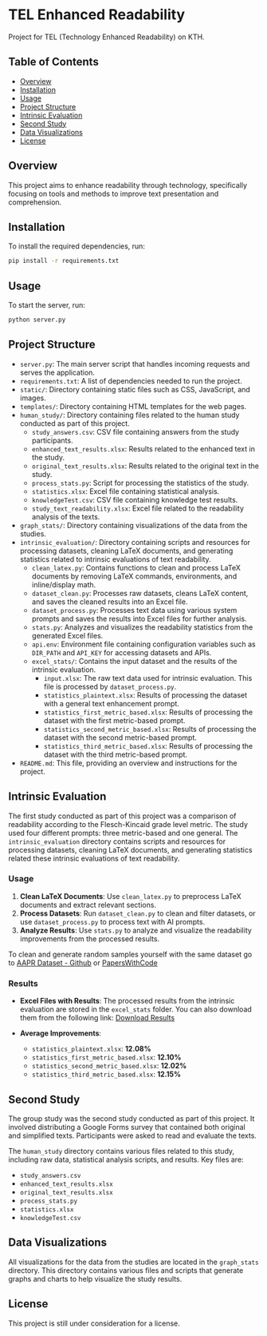 # TEL Enhanced Readability

Project for TEL (Technology Enhanced Readability) on KTH.

## Table of Contents

- [Overview](#overview)
- [Installation](#installation)
- [Usage](#usage)
- [Project Structure](#project-structure)
- [Intrinsic Evaluation](#intrinsic-evaluation)
- [Second Study](#second-study)
- [Data Visualizations](#data-visualizations)
- [License](#license)

## Overview

This project aims to enhance readability through technology, specifically focusing on tools and methods to improve text presentation and comprehension.

## Installation

To install the required dependencies, run:

```bash
pip install -r requirements.txt
```

## Usage

To start the server, run:

```bash
python server.py
```

## Project Structure

- `server.py`: The main server script that handles incoming requests and serves the application.
- `requirements.txt`: A list of dependencies needed to run the project.
- `static/`: Directory containing static files such as CSS, JavaScript, and images.
- `templates/`: Directory containing HTML templates for the web pages.
- `human_study/`: Directory containing files related to the human study conducted as part of this project.
  - `study_answers.csv`: CSV file containing answers from the study participants.
  - `enhanced_text_results.xlsx`: Results related to the enhanced text in the study.
  - `original_text_results.xlsx`: Results related to the original text in the study.
  - `process_stats.py`: Script for processing the statistics of the study.
  - `statistics.xlsx`: Excel file containing statistical analysis.
  - `knowledgeTest.csv`: CSV file containing knowledge test results.
  - `study_text_readability.xlsx`: Excel file related to the readability analysis of the texts.
- `graph_stats/`: Directory containing visualizations of the data from the studies.
- `intrinsic_evaluation/`: Directory containing scripts and resources for processing datasets, cleaning LaTeX documents, and generating statistics related to intrinsic evaluations of text readability.
  - `clean_latex.py`: Contains functions to clean and process LaTeX documents by removing LaTeX commands, environments, and inline/display math.
  - `dataset_clean.py`: Processes raw datasets, cleans LaTeX content, and saves the cleaned results into an Excel file.
  - `dataset_process.py`: Processes text data using various system prompts and saves the results into Excel files for further analysis.
  - `stats.py`: Analyzes and visualizes the readability statistics from the generated Excel files.
  - `api.env`: Environment file containing configuration variables such as `DIR_PATH` and `API_KEY` for accessing datasets and APIs.
  - `excel_stats/`: Contains the input dataset and the results of the intrinsic evaluation.
    - `input.xlsx`: The raw text data used for intrinsic evaluation. This file is processed by `dataset_process.py`.
    - `statistics_plaintext.xlsx`: Results of processing the dataset with a general text enhancement prompt.
    - `statistics_first_metric_based.xlsx`: Results of processing the dataset with the first metric-based prompt.
    - `statistics_second_metric_based.xlsx`: Results of processing the dataset with the second metric-based prompt.
    - `statistics_third_metric_based.xlsx`: Results of processing the dataset with the third metric-based prompt.
- `README.md`: This file, providing an overview and instructions for the project.

## Intrinsic Evaluation

The first study conducted as part of this project was a comparison of readability according to the Flesch-Kincaid grade level metric. The study used four different prompts: three metric-based and one general.
The `intrinsic_evaluation` directory contains scripts and resources for processing datasets, cleaning LaTeX documents, and generating statistics related these intrinsic evaluations of text readability.

### Usage

1. **Clean LaTeX Documents**: Use `clean_latex.py` to preprocess LaTeX documents and extract relevant sections.
2. **Process Datasets**: Run `dataset_clean.py` to clean and filter datasets, or use `dataset_process.py` to process text with AI prompts.
3. **Analyze Results**: Use `stats.py` to analyze and visualize the readability improvements from the processed results.

To clean and generate random samples yourself with the same dataset go to [AAPR Dataset - Github](https://github.com/lancopku/AAPR) or [PapersWithCode](https://paperswithcode.com/dataset/arxiv-academic-paper-dataset)

### Results

- **Excel Files with Results**: The processed results from the intrinsic evaluation are stored in the `excel_stats` folder. You can also download them from the following link:
  [Download Results](https://drive.google.com/file/d/1QT_9MwBEHgfvzXbYBvtCxmrSjOTucf0C/view?usp=sharing)

- **Average Improvements**:
  - `statistics_plaintext.xlsx`: **12.08%**
  - `statistics_first_metric_based.xlsx`: **12.10%**
  - `statistics_second_metric_based.xlsx`: **12.02%**
  - `statistics_third_metric_based.xlsx`: **12.15%**


## Second Study

The group study was the second study conducted as part of this project. It involved distributing a Google Forms survey that contained both original and simplified texts. Participants were asked to read and evaluate the texts.

The `human_study` directory contains various files related to this study, including raw data, statistical analysis scripts, and results. Key files are:
- `study_answers.csv`
- `enhanced_text_results.xlsx`
- `original_text_results.xlsx`
- `process_stats.py`
- `statistics.xlsx`
- `knowledgeTest.csv`

## Data Visualizations

All visualizations for the data from the studies are located in the `graph_stats` directory. This directory contains various files and scripts that generate graphs and charts to help visualize the study results.

## License

This project is still under consideration for a license.
```
